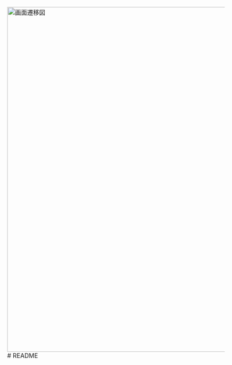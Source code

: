 <img width="800" alt="画面遷移図" src="https://github.com/ttamura09/rails-app/assets/145824319/12716359-fc97-4ac1-a09d-33b470e280a1"># README

